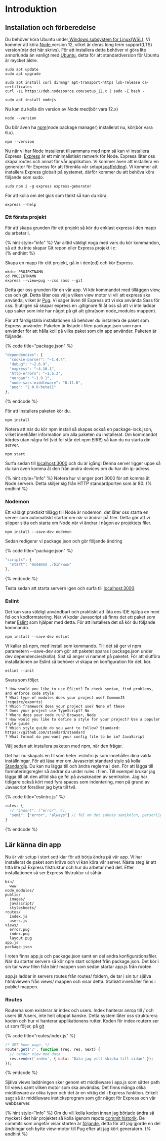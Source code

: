 # Introduktion

## Installation och förberedelse

Du behöver köra Ubuntu under[ Windows subsystem for Linux\(WSL\)](https://docs.microsoft.com/en-us/windows/wsl/install-win10). Vi kommer att köra [Node ](https://nodejs.org/)version 12, vilket är deras long term support\(LTS\) version\(när det här skrivs\). För att installera detta behöver vi göra lite annorlunda än vanligt med [Ubuntu](https://ubuntu.com/), detta för att standardversion för Ubuntu är mycket äldre.

```text
sudo apt update
sudo apt upgrade

sudo apt install curl dirmngr apt-transport-https lsb-release ca-certificates
curl -sL https://deb.nodesource.com/setup_12.x | sudo -E bash -

sudo apt install nodejs
```

Nu kan du kolla din version av Node med\(bör vara 12.x\)

```text
node --version
```

Du bör även ha [npm](https://www.npmjs.com/)\(node package manager\) installerat nu, kör\(bör vara 6.x\).

```text
npm --version
```

Nu när vi har Node installerat tillsammans med npm så kan vi installera Express. [Express](https://expressjs.com/) är ett minimalistiskt ramverk för Node. Express låter oss skapa routes och annat för vår applikation. Vi kommer även att installera en generator för Express för att förenkla vår setup\([scaffolding](https://en.wikipedia.org/wiki/Scaffold_%28programming%29)\). Vi kommer att installera Express globalt på systemet, därför kommer du att behöva köra följande som sudo.

```text
sudo npm i -g express express-generator
```

För att kolla om det gick som tänkt så kan du köra.

```text
express --help
```

### Ett första projekt

För att skapa grunden för ett projekt så kör du enklast express i den mapp du arbetar i.

{% hint style="info" %}
Var alltid väldigt noga med vars du kör kommandon, så att du inte skapar Git repon eller Express projekt i c:\
{% endhint %}

 Skapa en mapp för ditt projekt, gå in i den\(cd\) och kör Express.

```text
mkdir PROJEKTNAMN
cd PROJEKTNAMN
express --view=pug --css sass --git
```

Detta ger oss grunden för en vår app. Vi kör kommandot med tilläggen view, css och git. Detta låter oss välja vilken view motor vi vill att express ska använda, vilket är [Pug](https://pugjs.org/). Vi säger även till Express att vi ska använda Sass för css. Slutligen så skapar express en .gitignore fil åt oss så att vi inte laddar upp saker som inte har något på git att göra\(som node\_modules mappen\).

För att färdigställa installationen så behöver du installera de paket som Express använder. Paketen är listade i filen package.json som npm använder för att hålla koll på vilka paket som din app använder. Paketen är följande.

{% code title="package.json" %}
```javascript
"dependencies": {
  "cookie-parser": "~1.4.4",
  "debug": "~2.6.9",
  "express": "~4.16.1",
  "http-errors": "~1.6.3",
  "morgan": "~1.9.1",
  "node-sass-middleware": "0.11.0",
  "pug": "2.0.0-beta11"
},
```
{% endcode %}

För att installera paketen kör du.

```text
npm install
```

Notera att när du kör npm install så skapas också en package-lock.json, vilket innehåller information om alla paketen du installerat. Om kommandot kördes utan några fel \(vid fel står det npm ERR!\) så kan du nu starta din server.

```text
npm start
```

Surfa sedan till [localhost:3000](http://localhost:3000/) och du är igång! Denna server ligger uppe så du kan även komma åt den från andra devices om du har din ip-adress.

{% hint style="info" %}
Notera hur vi anger port 3000 för att komma åt Node servern. Detta skiljer sig från HTTP standardporten som är 80.
{% endhint %}

### Nodemon

Ett väldigt praktiskt tillägg till Node är nodemon, det låter oss starta en server som automatiskt startar om när vi ändrar på filer. Detta gör att vi slipper sitta och starta om Node när vi ändrar i någon av projektets filer.

```text
npm install --save-dev nodemon
```

Sedan redigerar vi package.json och gör följande ändring

{% code title="package.json" %}
```javascript
"scripts": {
  "start": "nodemon ./bin/www"
},
```
{% endcode %}

Testa sedan att starta servern igen och surfa till [localhost:3000](http://localhost:3000/)

### Eslint

Det kan vara väldigt användbart och praktiskt att låta ens IDE hjälpa en med fel och kodformatering. När vi kodar Javascript så finns det ett paket som heter [Eslint](https://eslint.org/) som hjälper med detta. För att installera det så kör du följande kommando.

```text
npm install --save-dev eslint
```

Vi kallar på npm, med install som kommando. Till det så ger vi npm parametern --save-dev som gör att paketet sparas i package.json under dev dependencies\(kolla\). Sist så anger vi namnet på paketet. För att slutföra installationen av Eslint så behöver vi skapa en konfiguration för det, kör.

```text
eslint --init
```

Svara som följer.

```text
? How would you like to use ESLint? To check syntax, find problems, and enforce code style
? What type of modules does your project use? CommonJS (require/exports)
? Which framework does your project use? None of these
? Does your project use TypeScript? No
? Where does your code run? Browser, Node
? How would you like to define a style for your project? Use a popular style guide
? Which style guide do you want to follow? Standard: https://github.com/standard/standard
? What format do you want your config file to be in? JavaScript
```

Välj sedan att installera paketen med npm, när den frågar.

Det har nu skapats en fil som heter .eslintrc.js som innehåller dina valda inställningar. För att läsa mer om Javascript standard style så kolla [Standardjs](https://standardjs.com/rules.html). Du kan nu lägga till och ändra reglerna i den. För att lägga till formateringsregler så ändrar du under rules i filen. Till exempel brukar jag lägga till att den alltid ska ge fel på avsaknaden av semikolon. Jag har tidigare också kört med fyra spaces som indentering, men på grund av Javascript försöker jag byta till två.

{% code title="eslintrc.js" %}
```javascript
rules: {
  // "indent": ["error", 4],
  "semi": ["error", "always"] // fel om det saknas semikolon, personlig preferens
}
```
{% endcode %}

## Lär känna din app

Nu är vår setup i stort sett klar för att börja ändra på vår app. Vi har installerat de paket som krävs och vi kan köra vår server. Nästa steg är att titta lite på Express filstruktur och hur du arbetar med det. Efter installationen så ser Express filstruktur ut såhär

```text
bin/
  www
node_modules/
public/
  images/
  javascript/
  stylesheets/
routes/
  index.js
  users.js
views/
  error.pug
  index.pug
  layout.pug
app.js
package.json
```

I roten finns app.js och package.json samt en del andra konfigurationsfiler. När du startar servern så kör npm start scriptet från package.json. Det kör i sin tur www filen från bin/ mappen som sedan startar app.js från rooten.

app.js laddar in servers routes från routes/ foldern, de tar i sin tur själva html/viewen från views/ mappen och visar detta. Statiskt innehåller finns i public/ mappen.

### Routes

Routerna som existerar är index och users. Index hanterar anrop till / och users till /users, inte helt otippat kanske. Detta system låter oss strukturera koden och hur vi hanterar applikationens rutter. Koden för index routern ser ut som följer, på [git](https://github.com/jensnti/wsp1-node/blob/ac1733d144ed049550e30fa2a711ae876ef9c3cd/routes/index.js)

{% code title="routes/index.js" %}
```javascript
/* GET home page. */
router.get('/', function (req, res, next) {
  // render view med data
  res.render('index', { data: 'Data jag vill skicka till sidan' });
});
```
{% endcode %}

Själva views laddningen sker genom ett middleware i app.js som sätter path till views samt vilken motor som ska användas. Det finns många olika middleware av olika typer och det är en viktig del i Express funktion. Enkelt sagt så är middleware insticksprogram som gör något för Express och vår webbserver.

{% hint style="info" %}
Om du vill kolla koden innan jag började ändra så mycket i det här projektet så kolla igenom repots [commit historik](https://github.com/jensnti/wsp1-node/commits/master). De commits som ungefär visar starten är [följande](https://github.com/jensnti/wsp1-node/tree/ac1733d144ed049550e30fa2a711ae876ef9c3cd), detta för att jag gjorde en del ändringar och bytte view-motor till Pug efter att jag kört generatorn.
{% endhint %}

